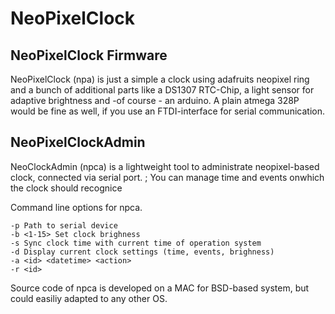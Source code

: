 NeoPixelClock
=============


NeoPixelClock Firmware
----------------------
NeoPixelClock (npa) is just a simple a clock using adafruits neopixel ring and a bunch of additional parts like a DS1307 RTC-Chip, a light sensor for adaptive brightness and -of course - an arduino. A plain atmega 328P would be fine as well, if you use an FTDI-interface for serial communication.


NeoPixelClockAdmin
------------------
NeoClockAdmin (npca) is a lightweight tool to administrate neopixel-based clock, connected via serial port. ; You can manage time and events onwhich the clock should recognice 

Command line options for npca.

	-p Path to serial device
	-b <1-15> Set clock brighness 
	-s Sync clock time with current time of operation system
	-d Display current clock settings (time, events, brighness) 
	-a <id> <datetime> <action>
	-r <id> 


Source code of npca is developed on a MAC for BSD-based system, but could easiliy adapted to any other OS.

